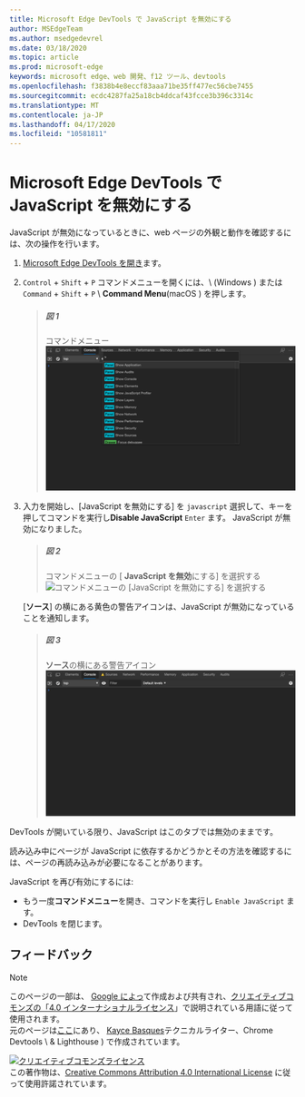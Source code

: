 ```yaml
---
title: Microsoft Edge DevTools で JavaScript を無効にする
author: MSEdgeTeam
ms.author: msedgedevrel
ms.date: 03/18/2020
ms.topic: article
ms.prod: microsoft-edge
keywords: microsoft edge、web 開発、f12 ツール、devtools
ms.openlocfilehash: f3838b4e8eccf83aaa71be35ff477ec56cbe7455
ms.sourcegitcommit: ecdc4287fa25a18cb4ddcaf43fcce3b396c3314c
ms.translationtype: MT
ms.contentlocale: ja-JP
ms.lasthandoff: 04/17/2020
ms.locfileid: "10581811"
---
```

<!-- Copyright Kayce Basques 

   Licensed under the Apache License, Version 2.0 (the "License");
   you may not use this file except in compliance with the License.
   You may obtain a copy of the License at

       https://www.apache.org/licenses/LICENSE-2.0

   Unless required by applicable law or agreed to in writing, software
   distributed under the License is distributed on an "AS IS" BASIS,
   WITHOUT WARRANTIES OR CONDITIONS OF ANY KIND, either express or implied.
   See the License for the specific language governing permissions and
   limitations under the License.  -->





# Microsoft Edge DevTools で JavaScript を無効にする   



JavaScript が無効になっているときに、web ページの外観と動作を確認するには、次の操作を行います。  

1.  [Microsoft Edge DevTools を開き][DevToolsOpen]ます。  
1.  `Control` + `Shift` + `P` コマンドメニューを開くには、\ (Windows \) または `Command` + `Shift` + `P` \ **Command Menu**(macOS \) を押します。  
    
    > ##### 図 1  
    > コマンドメニュー  
    > ![コマンドメニュー][ImageCommandMenu]  
    
1.  入力を開始し、[JavaScript を無効にする] を `javascript` 選択して、キーを押してコマンドを実行し**Disable JavaScript** `Enter` ます。  JavaScript が無効になりました。  
    
    > ##### 図 2  
    > コマンドメニューの [ **JavaScript を無効**にする] を選択する  
    > ![コマンドメニューの [JavaScript を無効にする] を選択する][ImageDisableJS]  
    
    [**ソース**] の横にある黄色の警告アイコンは、JavaScript が無効になっていることを通知します。  
    
    > ##### 図 3  
    > **ソース**の横にある警告アイコン  
    > ![ソースの横にある警告アイコン][ImageDisableJSWarning]  

DevTools が開いている限り、JavaScript はこのタブでは無効のままです。  

読み込み中にページが JavaScript に依存するかどうかとその方法を確認するには、ページの再読み込みが必要になることがあります。  

JavaScript を再び有効にするには:  

*   もう一度**コマンドメニュー**を開き、コマンドを実行し `Enable JavaScript` ます。  
*   DevTools を閉じます。  

## フィードバック   



<!-- image links -->  

[ImageCommandMenu]: /microsoft-edge/devtools-guide-chromium/media/javascript-console-command.msft.png "図 1: コマンドメニュー"  
[ImageDisableJS]: /microsoft-edge/devtools-guide-chromium/media/javascript-console-command-javascript.msft.png "図 2: コマンドメニューの [JavaScript を無効にする] を選ぶ"  
[ImageDisableJSWarning]: /microsoft-edge/devtools-guide-chromium/media/javascript-console-javascript-disabled-warning.msft.png "図 3: ソースの隣にある警告アイコン"  

<!-- links -->  

[DevToolsOpen]: ../open.md "Microsoft Edge DevTools を開く"  

> [!NOTE]
> このページの一部は、 [Google によっ][GoogleSitePolicies]て作成および共有され、[クリエイティブコモンズの「4.0 インターナショナルライセンス][CCA4IL]」で説明されている用語に従って使用されます。  
> 元のページは[ここ](https://developers.google.com/web/tools/chrome-devtools/javascript/disable)にあり、 [Kayce Basques][KayceBasques]テクニカルライター、Chrome Devtools \ & Lighthouse \) で作成されています。  

[![クリエイティブコモンズライセンス][CCby4Image]][CCA4IL]  
この著作物は、[Creative Commons Attribution 4.0 International License][CCA4IL] に従って使用許諾されています。  

[CCA4IL]: https://creativecommons.org/licenses/by/4.0  
[CCby4Image]: https://i.creativecommons.org/l/by/4.0/88x31.png  
[GoogleSitePolicies]: https://developers.google.com/terms/site-policies  
[KayceBasques]: https://developers.google.com/web/resources/contributors/kaycebasques  
